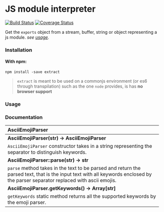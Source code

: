 # JS module interpreter
[![Build Status](https://travis-ci.org/alejorod/extract.svg?branch=master)](https://travis-ci.org/alejorod/extract)
[![Coverage Status](https://coveralls.io/repos/github/alejorod/extract/badge.svg?branch=master)](https://coveralls.io/github/alejorod/extract?branch=master)

Get the `exports` object from a stream, buffer, string or object representing a js module. *see [usage](#usage).*

### Installation

#### With npm:
```
npm install -save extract
```

> `extract` is meant to be used on a commonjs environment (or es6 through transpilation) such as the one `node` provides, is has **no browser support**

### Usage


### Documentation

| AsciiEmojiParser |
| :--- |
| **AsciiEmojiParser(str) -> AsciiEmojiParser** |
|`AsciiEmojiParser` constructor takes in a string representing the separator to distinguish keywords.|
| **AsciiEmojiParser::parse(str) -> str** |
|`parse` method takes in the text to be parsed and return the parsed text, that is the input text with all keywords enclosed by the parser separator replaced with ascii emojis.|
| **AsciiEmojiParser.getKeywords() -> Array[str]** |
|`getKeywords` static method returns all the supported keywords by the emoji parser.|
